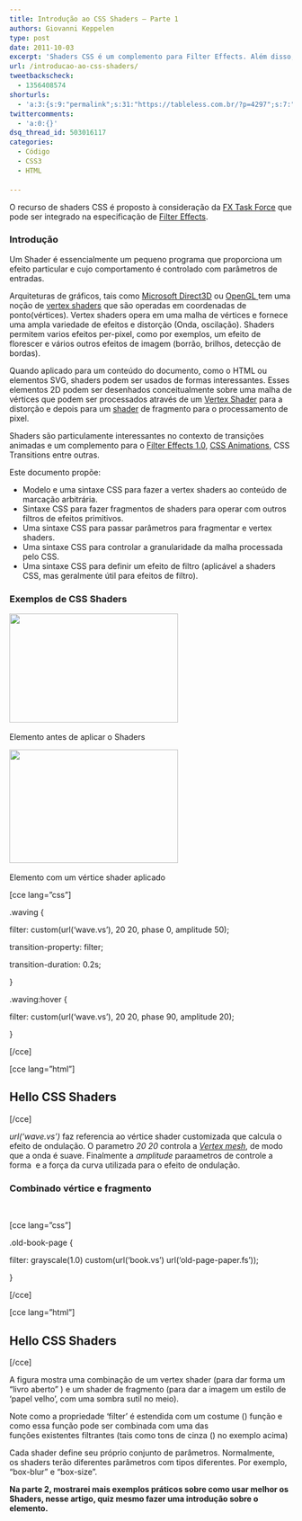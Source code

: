 ```yaml
---
title: Introdução ao CSS Shaders – Parte 1
authors: Giovanni Keppelen
type: post
date: 2011-10-03
excerpt: 'Shaders CSS é um complemento para Filter Effects. Além disso, shaders CSS introduz uma noção de Vertex Shader para um modelo de filtro. '
url: /introducao-ao-css-shaders/
tweetbackscheck:
  - 1356408574
shorturls:
  - 'a:3:{s:9:"permalink";s:31:"https://tableless.com.br/?p=4297";s:7:"tinyurl";s:26:"https://tinyurl.com/687bdec";s:4:"isgd";s:19:"https://is.gd/RjQdnN";}'
twittercomments:
  - 'a:0:{}'
dsq_thread_id: 503016117
categories:
  - Código
  - CSS3
  - HTML

---
```

O recurso de shaders CSS é proposto à consideração da <a title="FX Task Force" href="https://www.w3.org/Graphics/fx/" target="_blank">FX Task Force</a> que pode ser integrado na especificação de <a title="Filter Effects" href="https://dvcs.w3.org/hg/FXTF/raw-file/tip/filters/publish/Filters.html" target="_blank">Filter Effects</a>.

### Introdução

Um Shader é essencialmente um pequeno programa que proporciona um efeito particular e cujo comportamento é controlado com parâmetros de entradas.

Arquiteturas de gráficos, tais como <a title="Microsof 3D" href="https://msdn.microsoft.com/en-us/library/bb219679(v=vs.85).aspx" target="_blank">Microsoft Direct3D</a> ou <a title="Open GL" href="https://en.wikipedia.org/wiki/OpenGL" target="_blank">OpenGL </a>tem uma noção de <a title="Vertex Shaders" href="https://en.wikipedia.org/wiki/Vertex_shader" target="_blank">vertex shaders</a> que são operadas em coordenadas de ponto(vértices). Vertex shaders opera em uma malha de vértices e fornece uma ampla variedade de efeitos e distorção (Onda, oscilação). Shaders permitem varios efeitos per-pixel, como por exemplos, um efeito de florescer e vários outros efeitos de imagem (borrão, brilhos, detecção de bordas).

Quando aplicado para um conteúdo do documento, como o HTML ou elementos SVG, shaders podem ser usados de formas interessantes. Esses elementos 2D podem ser desenhados conceitualmente sobre uma malha de vértices que podem ser processados através de um <a title="vertex shader" href="https://en.wikipedia.org/wiki/Vertex_shader" target="_blank">Vertex Shader</a> para a distorção e depois para um <a title="Introdução ao Shader CSS" href="https://tableless.com.br/introducao-ao-css-shaders/" target="_blank">shader</a> de fragmento para o processamento de pixel.

Shaders são particulamente interessantes no contexto de transições animadas e um complemento para o <a title="Filter Effects 1.0" href="https://dvcs.w3.org/hg/FXTF/raw-file/tip/filters/publish/Filters.html" target="_blank">Filter Effects 1.0</a>, <a title="CSS Animation" href="https://tableless.com.br/introducao-ao-css-animation/" target="_blank">CSS Animations</a>, CSS Transitions entre outras.

Este documento propõe:

  * Modelo e uma sintaxe CSS para fazer a vertex shaders ao conteúdo de marcação arbitrária.
  * Sintaxe CSS para fazer fragmentos de shaders para operar com outros filtros de efeitos primitivos.
  * Uma sintaxe CSS para passar parâmetros para fragmentar e vertex shaders.
  * Uma sintaxe CSS para controlar a granularidade da malha processada pelo CSS.
  * Uma sintaxe CSS para definir um efeito de filtro (aplicável a shaders CSS, mas geralmente útil para efeitos de filtro).

### Exemplos de CSS Shaders

<div id="attachment_4303" style="width: 310px" class="wp-caption aligncenter">
  <a href="https://raw.githubusercontent.com/diegoeis/tableless-static-images/master/2011/10/intro-filtered-element.png"><img class="size-medium wp-image-4303" src="https://raw.githubusercontent.com/diegoeis/tableless-static-images/master/2011/10/intro-filtered-element-300x194.png" alt="" width="300" height="194" srcset="uploads/2011/10/intro-filtered-element-300x194.png 300w, uploads/2011/10/intro-filtered-element.png 544w" sizes="(max-width: 300px) 100vw, 300px" /></a>
  
  <p class="wp-caption-text">
    Elemento antes de aplicar o Shaders
  </p>
</div>

<div id="attachment_4304" style="width: 310px" class="wp-caption aligncenter">
  <a href="https://raw.githubusercontent.com/diegoeis/tableless-static-images/master/2011/10/intro-example-1.png"><img class="size-medium wp-image-4304" src="https://raw.githubusercontent.com/diegoeis/tableless-static-images/master/2011/10/intro-example-1-300x202.png" alt="" width="300" height="202" srcset="uploads/2011/10/intro-example-1-300x202.png 300w, uploads/2011/10/intro-example-1.png 550w" sizes="(max-width: 300px) 100vw, 300px" /></a>
  
  <p class="wp-caption-text">
    Elemento com um vértice shader aplicado
  </p>
</div>

[cce lang=&#8221;css&#8221;]
  
.waving {
  
filter: custom(url(&#8216;wave.vs&#8217;), 20 20, phase 0, amplitude 50);
  
transition-property: filter;
  
transition-duration: 0.2s;
  
}

.waving:hover {
  
filter: custom(url(&#8216;wave.vs&#8217;), 20 20, phase 90, amplitude 20);
  
}
  
[/cce]

[cce lang=&#8221;html&#8221;]

<div class="waving">
  <h2>
    Hello CSS Shaders
  </h2>
</div>

[/cce]

_url(&#8216;wave.vs&#8217;)_ faz referencia ao vértice shader customizada que calcula o efeito de ondulação. O parametro _20 20_ controla a _<a title="Vertex Mesch" href="https://dvcs.w3.org/hg/FXTF/raw-file/tip/custom/index.html#vertex-mesh" target="_blank">Vertex mesh</a>_, de modo que a onda é suave. Finalmente a _amplitude_ paraametros de controle a forma  e a força da curva utilizada para o efeito de ondulação.

### Combinado vértice e fragmento

&nbsp;

[cce lang=&#8221;css&#8221;]
  
.old-book-page {
  
filter: grayscale(1.0) custom(url(&#8216;book.vs&#8217;) url(&#8216;old-page-paper.fs&#8217;));
  
}
  
[/cce]

[cce lang=&#8221;html&#8221;]

<div class="old-book-page">
  <h2>
    Hello CSS Shaders
  </h2>
</div>

[/cce]

A figura mostra uma combinação de um vertex shader (para dar forma um &#8220;livro aberto&#8221; ) e um shader de fragmento (para dar a imagem um estilo de &#8216;papel velho&#8217;, com uma sombra sutil no meio).

Note como a propriedade &#8216;filter&#8217; é estendida com um costume () função e como essa função pode ser combinada com uma das funções existentes filtrantes (tais como tons de cinza () no exemplo acima)

Cada shader define seu próprio conjunto de parâmetros. Normalmente, os shaders terão diferentes parâmetros com tipos diferentes. Por exemplo, &#8220;box-blur&#8221; e &#8220;box-size&#8221;.

**Na parte 2, mostrarei mais exemplos práticos sobre como usar melhor os Shaders, nesse artigo, quiz mesmo fazer uma introdução sobre o elemento.**